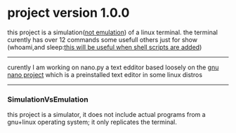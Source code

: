 # project version 1.0.0

this project is a simulation([not emulation](#SimulationVsEmulation)) of a linux terminal.
the terminal curently has over 12 commands some usefull others just for show (whoami,and sleep:[this will be useful when shell scripts are added](#todo.md))

---

curently I am working on nano.py a text edditor based loosely on the [gnu nano project](https://www.nano-editor.org) which is a preinstalled text editor in some linux distros

---


### SimulationVsEmulation
this project is a simulator, it does not include actual programs from a gnu+linux operating system; it only replicates the terminal.

